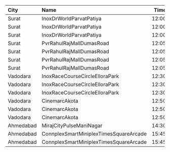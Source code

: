 | City      | Name                                   |  Time | Type        | Price | Capacity | Booked |
| :-------- | :------------------------------------- | ----: | :---------- | ----: | -------: | -----: |
| Surat     | InoxDrWorldParvatPatiya                | 12:00 | Club        |  112₹ |       28 |      0 |
| Surat     | InoxDrWorldParvatPatiya                | 12:00 | Executive   |  112₹ |        5 |      0 |
| Surat     | InoxDrWorldParvatPatiya                | 12:00 | Royal       |  112₹ |       11 |      0 |
| Surat     | PvrRahulRajMallDumasRoad               | 12:05 | Recliner    |  280₹ |       24 |      0 |
| Surat     | PvrRahulRajMallDumasRoad               | 12:05 | Prime       |  150₹ |       87 |     19 |
| Surat     | PvrRahulRajMallDumasRoad               | 12:05 | ClassicPlus |  140₹ |       30 |      0 |
| Surat     | PvrRahulRajMallDumasRoad               | 12:05 | Classic     |  120₹ |       30 |      0 |
| Vadodara  | InoxRaceCourseCircleElloraPark         | 12:30 | Gold        |  150₹ |       48 |      0 |
| Vadodara  | InoxRaceCourseCircleElloraPark         | 12:30 | Platinum    |  150₹ |       19 |      0 |
| Vadodara  | InoxRaceCourseCircleElloraPark         | 12:30 | Silver      |  150₹ |       32 |      0 |
| Vadodara  | CinemarcAkota                          | 12:50 | Premier     |   70₹ |       15 |      0 |
| Vadodara  | CinemarcAkota                          | 12:50 | Silver      |   80₹ |       72 |      0 |
| Vadodara  | CinemarcAkota                          | 12:50 | Gold        |   90₹ |       38 |      0 |
| Ahmedabad | MirajCityPulseManiNagar                | 14:30 | Gold        |  130₹ |       24 |      1 |
| Ahmedabad | ConnplexSmartMiniplexTimesSquareArcade | 15:45 | Miller      |  150₹ |      100 |      0 |
| Ahmedabad | ConnplexSmartMiniplexTimesSquareArcade | 15:45 | Lounger     |  150₹ |      100 |      0 |